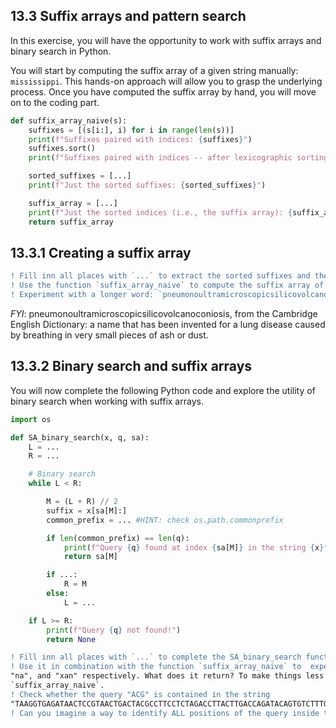 ## 13.3 Suffix arrays and pattern search

In this exercise, you will have the opportunity to work with suffix arrays and binary search in Python.

You will start by computing the suffix array of a given string manually: `mississippi`. This hands-on approach will
allow you to grasp the underlying process. Once you have computed the suffix array by hand, you will move on to the coding part.

```python
def suffix_array_naive(s):
    suffixes = [(s[i:], i) for i in range(len(s))]
    print(f"Suffixes paired with indices: {suffixes}")
    suffixes.sort()
    print(f"Suffixes paired with indices -- after lexicographic sorting: {suffixes}")

    sorted_suffixes = [...]
    print(f"Just the sorted suffixes: {sorted_suffixes}")

    suffix_array = [...]
    print(f"Just the sorted indices (i.e., the suffix array): {suffix_array}")
    return suffix_array
```
## 13.3.1 Creating a suffix array

```diff
! Fill inn all places with `...` to extract the sorted suffixes and the corresponding indexes (i.e., the suffix array)
! Use the function `suffix_array_naive` to compute the suffix array of ``mississippi` and compare your manual results
! Experiment with a longer word: `pneumonoultramicroscopicsilicovolcanoconiosis`
```

*FYI*: pneumonoultramicroscopicsilicovolcanoconiosis, from the Cambridge English Dictionary: a name that has been invented
for a lung disease caused by breathing in very small pieces of ash or dust.

## 13.3.2 Binary search and suffix arrays
You will now complete the following Python code and explore the utility of binary search when working with suffix arrays.

```python
import os

def SA_binary_search(x, q, sa):
    L = ...
    R = ...

    # Binary search
    while L < R:

        M = (L + R) // 2
        suffix = x[sa[M]:]
        common_prefix = ... #HINT: check os.path.commonprefix

        if len(common_prefix) == len(q):
            print(f"Query {q} found at index {sa[M]} in the string {x}")
            return sa[M]

        if ...:
            R = M
        else:
            L = ...

    if L >= R:
        print(f"Query {q} not found!")
        return None
```

```diff
! Fill inn all places with `...` to complete the SA_binary_search function
! Use it in combination with the function `suffix_array_naive` to  experiment with the string "banana" and queries "ban",
"na", and "xan" respectively. What does it return? To make things less messy, comment all "print" commands inside
`suffix_array_naive`.
! Check whether the query "ACG" is contained in the string
"TAAGGTGAGATAACTCCGTAACTGACTACGCCTTCCTCTAGACCTTACTTGACCAGATACAGTGTCTTTGACACGTTTATGGATTACAGCAATCACATCCAAGACTGGCT".
! Can you imagine a way to identify ALL positions of the query inside the string? Look at how the suffix array is defined.
```
